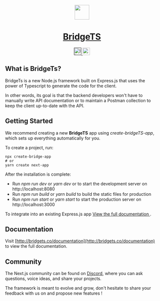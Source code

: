<p align="center">
  <a href="https://bridgets.co">
    <img src="http://bridgets.co/assets/logo-short.svg" height="48" />
    <h1 align="center">BridgeTS</h1>
  </a>
</p>

<p align="center">
  <a aria-label="License" href="">
    <img alt="license" src="http://bridgets.co/assets/license.svg" height="24" />
  </a>
  <a aria-label="Join the community on Discord" href="https://discord.gg/8TjNYgKuta">
    <img alt="community" src="http://bridgets.co/assets/community.svg" height="24" />
  </a>
</p>

## What is BridgeTs?

BridgeTs is a new Node.js framework built on Express.js that uses the power of Typescript to generate the code for the client. 

In other words, its goal is that the backend developers won't have to manually write API documentation or to maintain a Postman collection to keep the client up-to-date with the API.

## Getting Started

We recommend creating a new **BridgeTS** app using *create-bridgeTS-app*, which sets up everything automatically for you. 

To create a project, run:

```
npx create-bridge-app
# or
yarn create next-app
```

After the installation is complete:
- Run *npm run dev* or *yarn dev* or to start the development server on http://localhost:8080
- Run *npm run build* or *yarn build* to build the static files for production
- Run *npm run start* or *yarn start* to start the production server on http://localhost:3000


To integrate into an existing Express.js app <a href=""> View the full documentation </a>.


## Documentation

Visit [http://bridgets.co/documentation](http://bridgets.co/documentation) to view the full documentation.

## Community

The Next.js community can be found on [Discord](https://discord.gg/8TjNYgKuta), where you can ask questions, voice ideas, and share your projects.

The framework is meant to evolve and grow, don't hesitate to share your feedback with us on and propose new features !
